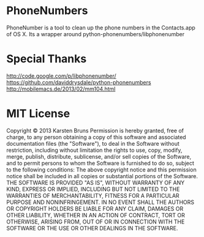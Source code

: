PhoneNumbers
============
PhoneNumber is a tool to clean up the phone numbers in the Contacts.app of OS X. Its a wrapper around python-phonenumbers/libphonenumber


Special Thanks
============
http://code.google.com/p/libphonenumber/
https://github.com/daviddrysdale/python-phonenumbers
http://mobilemacs.de/2013/02/mm104.html


MIT License
===========
Copyright © 2013 Karsten Bruns
Permission is hereby granted, free of charge, to any person obtaining a copy of this software and associated documentation files (the "Software"), to deal in the Software without restriction, including without limitation the rights to use, copy, modify, merge, publish, distribute, sublicense, and/or sell copies of the Software, and to permit persons to whom the Software is furnished to do so, subject to the following conditions:
The above copyright notice and this permission notice shall be included in all copies or substantial portions of the Software.
THE SOFTWARE IS PROVIDED "AS IS", WITHOUT WARRANTY OF ANY KIND, EXPRESS OR IMPLIED, INCLUDING BUT NOT LIMITED TO THE WARRANTIES OF MERCHANTABILITY, FITNESS FOR A PARTICULAR PURPOSE AND NONINFRINGEMENT. IN NO EVENT SHALL THE AUTHORS OR COPYRIGHT HOLDERS BE LIABLE FOR ANY CLAIM, DAMAGES OR OTHER LIABILITY, WHETHER IN AN ACTION OF CONTRACT, TORT OR OTHERWISE, ARISING FROM, OUT OF OR IN CONNECTION WITH THE SOFTWARE OR THE USE OR OTHER DEALINGS IN THE SOFTWARE.
